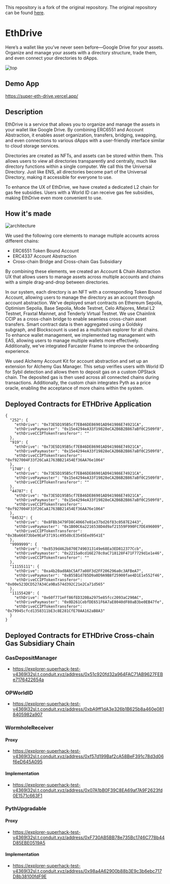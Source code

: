 This repository is a fork of the original repository. The original repository can be found [here](https://github.com/Heterod0x/EthDrive).

# EthDrive

Here’s a wallet like you’ve never seen before—Google Drive for your assets. Organize and manage your assets with a directory structure, trade them, and even connect your directories to dApps.

![top](./docs/top.png)

## Demo App

https://super-eth-drive.vercel.app/

## Description

EthDrive is a service that allows you to organize and manage the assets in your wallet like Google Drive. By combining ERC6551 and Account Abstraction, it enables asset organization, transfers, bridging, swapping, and even connections to various dApps with a user-friendly interface similar to cloud storage services.

Directories are created as NFTs, and assets can be stored within them. This allows users to view all directories transparently and centrally, much like directory functions within a single computer. We call this the Universal Directory. Just like ENS, all directories become part of the Universal Directory, making it accessible for everyone to use.

To enhance the UX of EthDrive, we have created a dedicated L2 chain for gas fee subsidies. Users with a World ID can receive gas fee subsidies, making EthDrive even more convenient to use.

## How it's made

![architecture](./docs/architecture.png)

We used the following core elements to manage multiple accounts across different chains:

- ERC6551 Token Bound Account
- ERC4337 Account Abstraction
- Cross-chain Bridge and Cross-chain Gas Subsidiary

By combining these elements, we created an Account & Chain Abstraction UX that allows users to manage assets across multiple accounts and chains with a simple drag-and-drop between directories.

In our system, each directory is an NFT with a corresponding Token Bound Account, allowing users to manage the directory as an account through account abstraction. We've deployed smart contracts on Ethereum Sepolia, Optimism Sepolia, Base Sepolia, Mode Testnet, Celo Alfajores, Metal L2 Testnet, Fraxtal Mainnet, and Tenderly Virtual Testnet. We use Chainlink CCIP as a cross-chain bridge to enable seamless cross-chain asset transfers. Smart contract data is then aggregated using a Goldsky subgraph, and Blockscount is used as a multichain explorer for all chains. To enhance wallet management, we implemented tag management with EAS, allowing users to manage multiple wallets more effectively. Additionally, we've integrated Farcaster Frame to improve the onboarding experience.

We used Alchemy Account Kit for account abstraction and set up an extension for Alchemy Gas Manager. This setup verifies users with World ID for Sybil detection and allows them to deposit gas on a custom OPStack chain. The deposited gas is then used across all connected chains during transactions. Additionally, the custom chain integrates Pyth as a price oracle, enabling the acceptance of more chains within the system.

## Deployed Contracts for ETHDrive Application

```
{
  "252": {
    "ethDrive": "0x73E5D195B5cf7EB46DE86901AD941986E74921CA",
    "ethDrivePaymaster": "0x15e4294eA33f19828eCA2B6B2B867aBf0C2509f8",
    "ethDriveCCIPTokenTransferor": ""
  },
  "919": {
    "ethDrive": "0x73E5D195B5cf7EB46DE86901AD941986E74921CA",
    "ethDrivePaymaster": "0x15e4294eA33f19828eCA2B6B2B867aBf0C2509f8",
    "ethDriveCCIPTokenTransferor": "0xf927004F33f26CaA1763BB21454Ef36AA76e1064"
  },
  "1740": {
    "ethDrive": "0x73E5D195B5cf7EB46DE86901AD941986E74921CA",
    "ethDrivePaymaster": "0x15e4294eA33f19828eCA2B6B2B867aBf0C2509f8",
    "ethDriveCCIPTokenTransferor": ""
  },
  "44787": {
    "ethDrive": "0x73E5D195B5cf7EB46DE86901AD941986E74921CA",
    "ethDrivePaymaster": "0x15e4294eA33f19828eCA2B6B2B867aBf0C2509f8",
    "ethDriveCCIPTokenTransferor": "0xf927004F33f26CaA1763BB21454Ef36AA76e1064"
  },
  "84532": {
    "ethDrive": "0x8FBb3479FD8C40667e01e37bd26f83c0587E2443",
    "ethDrivePaymaster": "0x1B00C6a2216538D4d9af21559F990FC7DE496009",
    "ethDriveCCIPTokenTransferor": "0x3Ba66873bbe9EaF37191c495d8cE3545Eed9541E"
  },
  "9999999": {
    "ethDrive": "0x8539d462b870E7490313149e68Ea3ED812377Ccb",
    "ethDrivePaymaster": "0x2215a0cd16E278c0aC718128F471F7729d1e1e46",
    "ethDriveCCIPTokenTransferor": ""
  },
  "11155111": {
    "ethDrive": "0xa4b20ad8AbC5Af7a08F3d2FF206296a0c3AFBeA7",
    "ethDrivePaymaster": "0xB55B1d785D9a0D9A9B8f25900fae4D1E1e552f46",
    "ethDriveCCIPTokenTransferor": "0x00e523DCD527A34Ca9Ba574d392C21e2Ca71d565"
  },
  "11155420": {
    "ethDrive": "0x60f771eFf86fED320Ba2975e85fcc2093aC290AC",
    "ethDrivePaymaster": "0x0D261CebfDE651F6A7aE8040dF80aB3be0EB47fe",
    "ethDriveCCIPTokenTransferor": "0x79945cfcd1358311bE3c8E281CfE70AA162aB8A3"
  }
}
```

## Deployed Contracts for ETHDrive Cross-chain Gas Subsidiary Chain

### GasDepositManager

- https://explorer-superhack-test-v4369l32sl.t.conduit.xyz/address/0x51c920fd32a964FAC71AB9627FEBe7176422654a

### OPWorldID

- https://explorer-superhack-test-v4369l32sl.t.conduit.xyz/address/0xbA9ff1dA3e326b1B625b8a460e0818405982a907

### WormholeReceiver

#### Proxy

- https://explorer-superhack-test-v4369l32sl.t.conduit.xyz/address/0xf57d199Baf2cA58BeF391c78d3d06f6eD645A095

#### Implementation

- https://explorer-superhack-test-v4369l32sl.t.conduit.xyz/address/0x07A1bB0F39C8EA69af7A9F2623fd0E1571c663F1

### PythUpgradable

#### Proxy

- https://explorer-superhack-test-v4369l32sl.t.conduit.xyz/address/0xF730AB5BB78e735Bc1746C778b44D85EBE0519A5

#### Implementation

- https://explorer-superhack-test-v4369l32sl.t.conduit.xyz/address/0x98a4A62900b88b3E9c3b6ebc717D8b38100fdF9E

